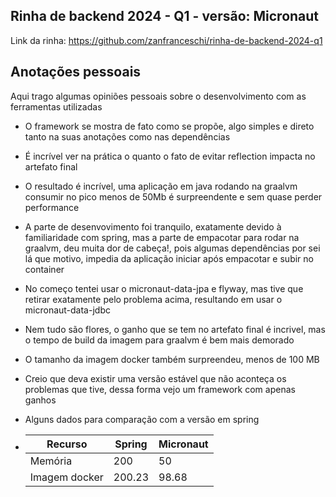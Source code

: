 ## Rinha de backend 2024 - Q1 - versão: Micronaut


Link da rinha: https://github.com/zanfranceschi/rinha-de-backend-2024-q1


## Anotações pessoais
Aqui trago algumas opiniões pessoais sobre o desenvolvimento com as ferramentas utilizadas


- O framework se mostra de fato como se propõe, algo simples e direto tanto na suas anotações como nas dependências

- É incrível ver na prática o quanto o fato de evitar reflection impacta no artefato final

- O resultado é incrível, uma aplicação em java rodando na graalvm consumir no pico menos de 50Mb é surpreendente e sem
quase perder performance

- A parte de desenvovimento foi tranquilo, exatamente devido à familiaridade com spring, mas a parte de empacotar 
para rodar na graalvm, deu muita dor de cabeça!, pois algumas dependências por sei lá que motivo, impedia da aplicação
iniciar após empacotar e subir no container

- No começo tentei usar o micronaut-data-jpa e flyway, mas tive que retirar exatamente pelo problema acima, resultando
em usar o micronaut-data-jdbc

- Nem tudo são flores, o ganho que se tem no artefato final é incrivel, mas o tempo de build da imagem para graalvm é 
bem mais demorado 

- O tamanho da imagem docker também surpreendeu, menos de 100 MB

- Creio que deva existir uma versão estável que não aconteça os problemas que tive, dessa forma vejo um framework com
apenas ganhos

- Alguns dados para comparação com a versão em spring
  
- | Recurso       | Spring | Micronaut |
  |---------------|--------|-----------|
  | Memória       | 200    |     50    |
  | Imagem docker | 200.23 |   98.68   |





